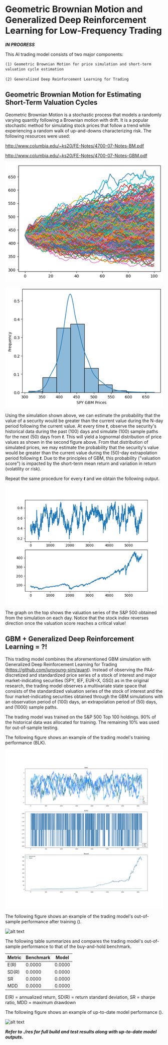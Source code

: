# Geometric Brownian Motion and Generalized Deep Reinforcement Learning for Low-Frequency Trading

***IN PROGRESS***

This AI trading model consists of two major components:

    (1) Geometric Brownian Motion for price simulation and short-term valuation cycle estimation

    (2) Generalized Deep Reinforcement Learning for Trading

## Geometric Brownian Motion for Estimating Short-Term Valuation Cycles

Geometric Brownian Motion is a stochastic process that models a randomly varying quantity following a Brownian motion with drift. It is a popular stochastic method for simulating stock prices that follow a trend while experiencing a random walk of up-and-downs characterizing risk. The following resources were used:

http://www.columbia.edu/~ks20/FE-Notes/4700-07-Notes-BM.pdf

http://www.columbia.edu/~ks20/FE-Notes/4700-07-Notes-GBM.pdf

![alt text](https://github.com/junyoung-sim/gbm-drl-quant/blob/main/etc/gbm_sample_path.png)

![alt text](https://github.com/junyoung-sim/gbm-drl-quant/blob/main/etc/gbm_lognormal_prices.png)

Using the simulation shown above, we can estimate the probability that the value of a security would be greater than the current value during the N-day period following the current value. At every time ***t***, observe the security's historical data during the past (100) days and simulate (100) sample paths for the next (50) days from ***t***. This will yield a lognormal distribution of price values as shown in the second figure above. From that distribution of simulated prices, we may estimate the probability that the security's value would be greater than the current value during the (50)-day extrapolation period following ***t***. Due to the principles of GBM, this probability ("valuation score") is impacted by the short-term mean return and variation in return (volatility or risk).

Repeat the same procedure for every ***t*** and we obtain the following output.

![alt text](https://github.com/junyoung-sim/gbm-drl-quant/blob/main/etc/valuation_cycle_example.png)

The graph on the top shows the valuation series of the S&P 500 obtained from the simulation on each day. Notice that the stock index reverses direction once the valuation score reaches a critical value!

## GBM + Generalized Deep Reinforcement Learning = ?!

This trading model combines the aforementioned GBM simulation with Generalized Deep Reinforcement Learning for Trading (https://github.com/junyoung-sim/quant). Instead of observing the PAA-discretized and standardized price series of a stock of interest and major market-indicating securities (SPY, IEF, EUR=X, GSG) as in the original research, the trading model observes a multivariate state space that consists of the standardized valuation series of the stock of interest and the four market-indicating securities obtained through the GBM simulations with an observation period of (100) days, an extrapolation period of (50) days, and (1000) sample paths.

The trading model was trained on the S&P 500 Top 100 holdings. 90% of the historical data was allocated for training. The remaining 10% was used for out-of-sample testing.

The following figure shows an example of the trading model's training performance (BLK).

![alt text](https://github.com/junyoung-sim/gbm-drl-quant/blob/main/res/1/BLK-train.png)

The following figure shows an example of the trading model's out-of-sample performance after training ().

![alt text]()

The following table summarizes and compares the trading model's out-of-sample performance to that of the buy-and-hold benchmark.

| Metric | Benchmark | Model  |
|--------|-----------|--------|
| E(R)   | 0.0000    | 0.0000 |
| SD(R)  | 0.0000    | 0.0000 |
| SR     | 0.0000    | 0.0000 |
| MDD    | 0.0000    | 0.0000 |

E(R) = annualized return, SD(R) = return standard deviation, SR = sharpe ratio, MDD = maximum drawdown

The following figure shows an example of up-to-date model performance ().

![alt text]()

***Refer to ./res for full build and test results along with up-to-date model outputs.***